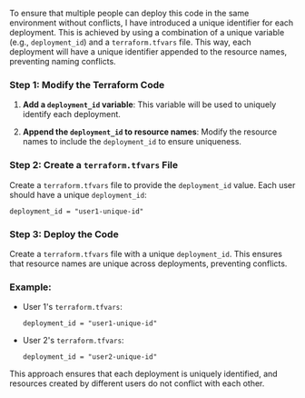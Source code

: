 To ensure that multiple people can deploy this code in the same environment without conflicts, I have introduced a unique identifier for each deployment. This is achieved by using a combination of a unique variable (e.g., `deployment_id`) and a `terraform.tfvars` file. This way, each deployment will have a unique identifier appended to the resource names, preventing naming conflicts.

### Step 1: Modify the Terraform Code

1. **Add a `deployment_id` variable**:
   This variable will be used to uniquely identify each deployment.

2. **Append the `deployment_id` to resource names**:
   Modify the resource names to include the `deployment_id` to ensure uniqueness.

### Step 2: Create a `terraform.tfvars` File

Create a `terraform.tfvars` file to provide the `deployment_id` value. Each user should have a unique `deployment_id`:

```hcl
deployment_id = "user1-unique-id"
```

### Step 3: Deploy the Code

Create a `terraform.tfvars` file with a unique `deployment_id`. This ensures that resource names are unique across deployments, preventing conflicts.

### Example:

- User 1's `terraform.tfvars`:
  ```hcl
  deployment_id = "user1-unique-id"
  ```

- User 2's `terraform.tfvars`:
  ```hcl
  deployment_id = "user2-unique-id"
  ```

This approach ensures that each deployment is uniquely identified, and resources created by different users do not conflict with each other.   
